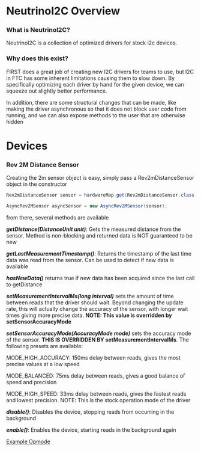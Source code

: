 # NeutrinoI2C Overview

### What is NeutrinoI2C?

NeutrinoI2C is a collection of optimized drivers for stock i2c devices.

### Why does this exist?

FIRST does a great job of creating new I2C drivers for teams to use, but I2C in FTC has some inherent limitations causing them to slow down. By specifically optimizing each driver by hand for the given device, we can squeeze out slightly better performance.

In addition, there are some structural changes that can be made, like making the driver asynchronous so that it does not block user code from running, and we can also expose methods to the user that are otherwise hidden

# Devices

### Rev 2M Distance Sensor

Creating the 2m sensor object is easy, simply pass a Rev2mDistanceSensor object in the constructor

```java
Rev2mDistanceSensor sensor = hardwareMap.get(Rev2mDistanceSensor.class, "test");

AsyncRev2MSensor asyncSensor = new AsyncRev2MSensor(sensor);
```

from there, several methods are available

***getDistance(DistanceUnit unit)***: Gets the measured distance from the sensor. Method is non-blocking and returned data is NOT guaranteed to be new

***getLastMeasurementTimestamp()***: Returns the timestamp of the last time data was read from the sensor. Can be used to detect if new data is available

***hasNewData()*** returns true if new data has been acquired since the last call to getDistance

***setMeasurementIntervalMs(long interval)*** sets the amount of time between reads that the driver should wait. Beyond changing the update rate, this will actually change the accuracy of the sensor, with longer wait times giving more precise data. **NOTE: This value is overridden by setSensorAccuracyMode**

***setSensorAccuracyMode(AccuracyMode mode)*** sets the accuracy mode of the sensor. **THIS IS OVERRIDDEN BY setMeasurementIntervalMs**. The following presets are available:

MODE_HIGH_ACCURACY: 150ms delay between reads, gives the most precise values at a low speed

MODE_BALANCED: 75ms delay between reads, gives a good balance of speed and precision

MODE_HIGH_SPEED: 33ms delay between reads, gives the fastest reads and lowest precision. NOTE: This is the stock operation mode of the driver

***disable()***: Disables the device, stopping reads from occurring in the background

***enable()***: Enables the device, starting reads in the background again

[Example Opmode](https://github.com/Eeshwar-Krishnan/PhotonFTC/blob/main/NeutrinoI2C/src/main/java/org/outoftheboxrobotics/neutrinoi2c/Rev2mDistanceSensor/Async2mExampleOpmode.java)
